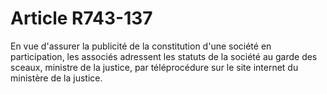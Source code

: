 # Article R743-137

<p>En vue d'assurer la publicité de la constitution d'une société en participation, les associés adressent les statuts de la société au garde des sceaux, ministre de la justice, par téléprocédure sur le site internet du ministère de la justice.</p>